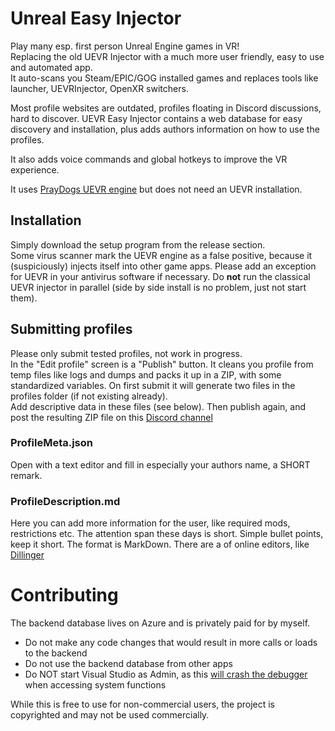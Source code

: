 # Unreal Easy Injector
Play many esp. first person Unreal Engine games in VR!  
Replacing the old UEVR Injector with a much more user friendly, easy to use and automated app.  
It auto-scans you Steam/EPIC/GOG installed games and replaces tools like launcher, UEVRInjector, OpenXR switchers.

Most profile websites are outdated, profiles floating in Discord discussions, hard to discover.
UEVR Easy Injector contains a web database for easy discovery and installation, plus adds authors information on how to use the profiles.

It also adds voice commands and global hotkeys to improve the VR experience.

It uses [PrayDogs UEVR engine](https://github.com/praydog/UEVR) but does not need an UEVR installation.

## Installation
Simply download the setup program from the release section.  
Some virus scanner mark the UEVR engine as a false positive, because it (suspiciously) injects itself into other game apps.
Please add an exception for UEVR in your antivirus software if necessary.
Do **not** run the classical UEVR injector in parallel (side by side install is no problem, just not start them).

## Submitting profiles
Please only submit tested profiles, not work in progress.  
In the "Edit profile" screen is a "Publish" button. It cleans you profile from temp files like logs and dumps and packs it up in a ZIP, 
with some standardized variables.
On first submit it will generate two files in the profiles folder (if not existing already).  
Add descriptive data in these files (see below). 
Then publish again, and post the resulting ZIP file on this [Discord channel](https://discord.com/channels/747967102895390741/947806014344925274)

### ProfileMeta.json
Open with a text editor and fill in especially your authors name, a SHORT remark.

### ProfileDescription.md
Here you can add more information for the user, like required mods, restrictions etc.
The attention span these days is short. Simple bullet points, keep it short.
The format is MarkDown. There are a of online editors, like [Dillinger](https://dillinger.io/)

# Contributing
The backend database lives on Azure and is privately paid for by myself. 
- Do not make any code changes that would result in more calls or loads to the backend
- Do not use the backend database from other apps
- Do NOT start Visual Studio as Admin, as this [will crash the debugger](https://github.com/microsoft/WindowsAppSDK/issues/567) when accessing system functions

While this is free to use for non-commercial users, the project is copyrighted and may not be used commercially.